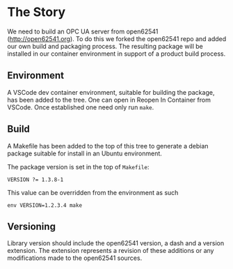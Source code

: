 # The Story

We need to build an OPC UA server from open62541 (<http://open62541.org>). To do
this we forked the open62541 repo and added our own build and packaging process.
The resulting package will be installed in our container environment in support
of a product build process.

## Environment

A VSCode dev container environment, suitable for building the package, has been
added to the tree. One can open in Reopen In Container from VSCode. Once
established one need only run ``make``.

## Build

A Makefile has been added to the top of this tree to generate a debian package suitable for install in an Ubuntu environment.

The package version is set in the top of ``Makefile``:

    VERSION ?= 1.3.8-1

This value can be overridden from the environment as such

    env VERSION=1.2.3.4 make

## Versioning

Library version should include the open62541 version, a dash and a version
extension. The extension represents a revision of these additions or any
modifications made to the open62541 sources.
